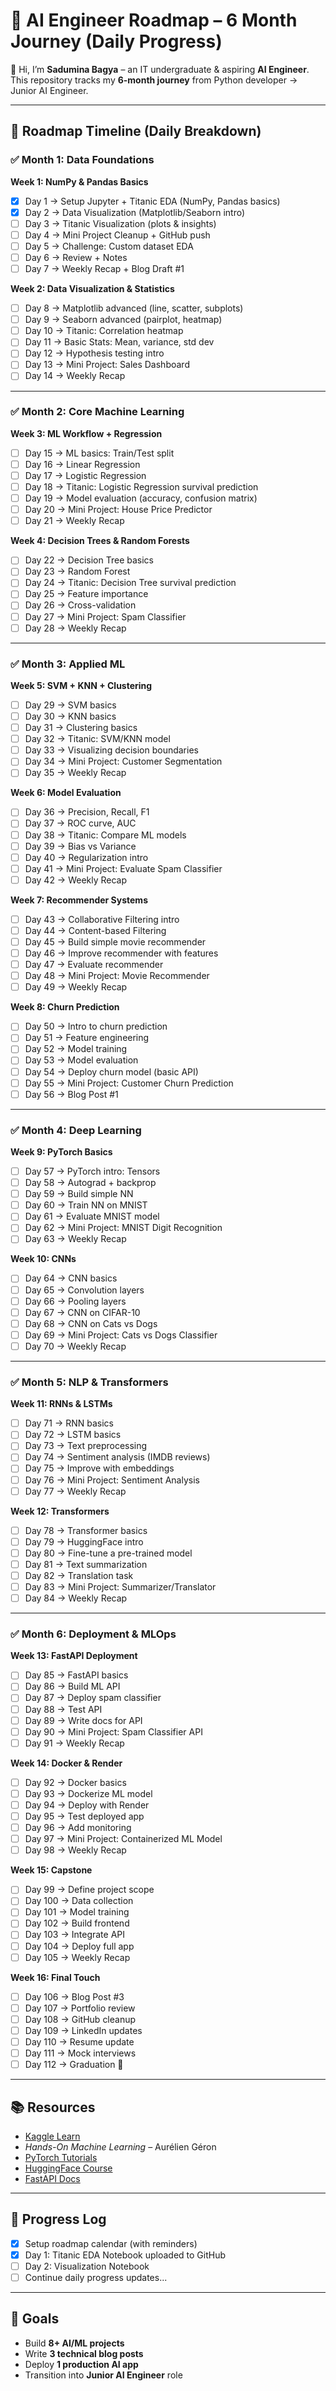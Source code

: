 # 🚀 AI Engineer Roadmap – 6 Month Journey (Daily Progress)

👋 Hi, I’m **Sadumina Bagya** – an IT undergraduate & aspiring **AI Engineer**.  
This repository tracks my **6-month journey** from Python developer → Junior AI Engineer.  

---

## 📅 Roadmap Timeline (Daily Breakdown)

### ✅ Month 1: Data Foundations
**Week 1: NumPy & Pandas Basics**
- [x] Day 1 → Setup Jupyter + Titanic EDA (NumPy, Pandas basics)
- [X] Day 2 → Data Visualization (Matplotlib/Seaborn intro)
- [ ] Day 3 → Titanic Visualization (plots & insights)
- [ ] Day 4 → Mini Project Cleanup + GitHub push
- [ ] Day 5 → Challenge: Custom dataset EDA
- [ ] Day 6 → Review + Notes
- [ ] Day 7 → Weekly Recap + Blog Draft #1

**Week 2: Data Visualization & Statistics**
- [ ] Day 8 → Matplotlib advanced (line, scatter, subplots)
- [ ] Day 9 → Seaborn advanced (pairplot, heatmap)
- [ ] Day 10 → Titanic: Correlation heatmap
- [ ] Day 11 → Basic Stats: Mean, variance, std dev
- [ ] Day 12 → Hypothesis testing intro
- [ ] Day 13 → Mini Project: Sales Dashboard
- [ ] Day 14 → Weekly Recap

---

### ✅ Month 2: Core Machine Learning
**Week 3: ML Workflow + Regression**
- [ ] Day 15 → ML basics: Train/Test split
- [ ] Day 16 → Linear Regression
- [ ] Day 17 → Logistic Regression
- [ ] Day 18 → Titanic: Logistic Regression survival prediction
- [ ] Day 19 → Model evaluation (accuracy, confusion matrix)
- [ ] Day 20 → Mini Project: House Price Predictor
- [ ] Day 21 → Weekly Recap

**Week 4: Decision Trees & Random Forests**
- [ ] Day 22 → Decision Tree basics
- [ ] Day 23 → Random Forest
- [ ] Day 24 → Titanic: Decision Tree survival prediction
- [ ] Day 25 → Feature importance
- [ ] Day 26 → Cross-validation
- [ ] Day 27 → Mini Project: Spam Classifier
- [ ] Day 28 → Weekly Recap

---

### ✅ Month 3: Applied ML
**Week 5: SVM + KNN + Clustering**
- [ ] Day 29 → SVM basics
- [ ] Day 30 → KNN basics
- [ ] Day 31 → Clustering basics
- [ ] Day 32 → Titanic: SVM/KNN model
- [ ] Day 33 → Visualizing decision boundaries
- [ ] Day 34 → Mini Project: Customer Segmentation
- [ ] Day 35 → Weekly Recap

**Week 6: Model Evaluation**
- [ ] Day 36 → Precision, Recall, F1
- [ ] Day 37 → ROC curve, AUC
- [ ] Day 38 → Titanic: Compare ML models
- [ ] Day 39 → Bias vs Variance
- [ ] Day 40 → Regularization intro
- [ ] Day 41 → Mini Project: Evaluate Spam Classifier
- [ ] Day 42 → Weekly Recap

**Week 7: Recommender Systems**
- [ ] Day 43 → Collaborative Filtering intro
- [ ] Day 44 → Content-based Filtering
- [ ] Day 45 → Build simple movie recommender
- [ ] Day 46 → Improve recommender with features
- [ ] Day 47 → Evaluate recommender
- [ ] Day 48 → Mini Project: Movie Recommender
- [ ] Day 49 → Weekly Recap

**Week 8: Churn Prediction**
- [ ] Day 50 → Intro to churn prediction
- [ ] Day 51 → Feature engineering
- [ ] Day 52 → Model training
- [ ] Day 53 → Model evaluation
- [ ] Day 54 → Deploy churn model (basic API)
- [ ] Day 55 → Mini Project: Customer Churn Prediction
- [ ] Day 56 → Blog Post #1

---

### ✅ Month 4: Deep Learning
**Week 9: PyTorch Basics**
- [ ] Day 57 → PyTorch intro: Tensors
- [ ] Day 58 → Autograd + backprop
- [ ] Day 59 → Build simple NN
- [ ] Day 60 → Train NN on MNIST
- [ ] Day 61 → Evaluate MNIST model
- [ ] Day 62 → Mini Project: MNIST Digit Recognition
- [ ] Day 63 → Weekly Recap

**Week 10: CNNs**
- [ ] Day 64 → CNN basics
- [ ] Day 65 → Convolution layers
- [ ] Day 66 → Pooling layers
- [ ] Day 67 → CNN on CIFAR-10
- [ ] Day 68 → CNN on Cats vs Dogs
- [ ] Day 69 → Mini Project: Cats vs Dogs Classifier
- [ ] Day 70 → Weekly Recap

---

### ✅ Month 5: NLP & Transformers
**Week 11: RNNs & LSTMs**
- [ ] Day 71 → RNN basics
- [ ] Day 72 → LSTM basics
- [ ] Day 73 → Text preprocessing
- [ ] Day 74 → Sentiment analysis (IMDB reviews)
- [ ] Day 75 → Improve with embeddings
- [ ] Day 76 → Mini Project: Sentiment Analysis
- [ ] Day 77 → Weekly Recap

**Week 12: Transformers**
- [ ] Day 78 → Transformer basics
- [ ] Day 79 → HuggingFace intro
- [ ] Day 80 → Fine-tune a pre-trained model
- [ ] Day 81 → Text summarization
- [ ] Day 82 → Translation task
- [ ] Day 83 → Mini Project: Summarizer/Translator
- [ ] Day 84 → Weekly Recap

---

### ✅ Month 6: Deployment & MLOps
**Week 13: FastAPI Deployment**
- [ ] Day 85 → FastAPI basics
- [ ] Day 86 → Build ML API
- [ ] Day 87 → Deploy spam classifier
- [ ] Day 88 → Test API
- [ ] Day 89 → Write docs for API
- [ ] Day 90 → Mini Project: Spam Classifier API
- [ ] Day 91 → Weekly Recap

**Week 14: Docker & Render**
- [ ] Day 92 → Docker basics
- [ ] Day 93 → Dockerize ML model
- [ ] Day 94 → Deploy with Render
- [ ] Day 95 → Test deployed app
- [ ] Day 96 → Add monitoring
- [ ] Day 97 → Mini Project: Containerized ML Model
- [ ] Day 98 → Weekly Recap

**Week 15: Capstone**
- [ ] Day 99 → Define project scope
- [ ] Day 100 → Data collection
- [ ] Day 101 → Model training
- [ ] Day 102 → Build frontend
- [ ] Day 103 → Integrate API
- [ ] Day 104 → Deploy full app
- [ ] Day 105 → Weekly Recap

**Week 16: Final Touch**
- [ ] Day 106 → Blog Post #3
- [ ] Day 107 → Portfolio review
- [ ] Day 108 → GitHub cleanup
- [ ] Day 109 → LinkedIn updates
- [ ] Day 110 → Resume update
- [ ] Day 111 → Mock interviews
- [ ] Day 112 → Graduation 🚀

---

## 📚 Resources
- [Kaggle Learn](https://www.kaggle.com/learn)  
- *Hands-On Machine Learning* – Aurélien Géron  
- [PyTorch Tutorials](https://pytorch.org/tutorials)  
- [HuggingFace Course](https://huggingface.co/course)  
- [FastAPI Docs](https://fastapi.tiangolo.com)  

---

## 📝 Progress Log
- [x] Setup roadmap calendar (with reminders)  
- [x] Day 1: Titanic EDA Notebook uploaded to GitHub  
- [ ] Day 2: Visualization Notebook  
- [ ] Continue daily progress updates...  

---

## 🌟 Goals
- Build **8+ AI/ML projects**  
- Write **3 technical blog posts**  
- Deploy **1 production AI app**  
- Transition into **Junior AI Engineer** role  
